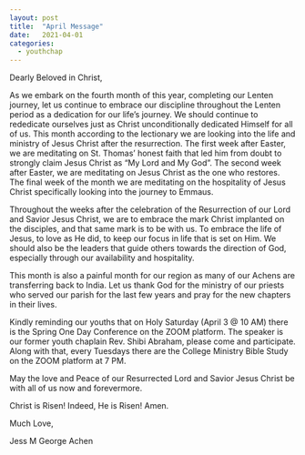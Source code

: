 ```yaml
---
layout: post
title:  "April Message"
date:   2021-04-01
categories: 
  - youthchap
---
```


Dearly Beloved in Christ,

As we embark on the fourth month of this year, completing our Lenten journey, let us continue to embrace our discipline throughout the Lenten period as a dedication for our life’s journey. We should continue to rededicate ourselves just as Christ unconditionally dedicated Himself for all of us. This month according to the lectionary we are looking into the life and ministry of Jesus Christ after the resurrection. The first week after Easter, we are meditating on St. Thomas’ honest faith that led him from doubt to strongly claim Jesus Christ as “My Lord and My God”. The second week after Easter, we are meditating on Jesus Christ as the one who restores. The final week of the month we are meditating on the hospitality of Jesus Christ specifically looking into the journey to Emmaus.

Throughout the weeks after the celebration of the Resurrection of our Lord and Savior Jesus Christ, we are to embrace the mark Christ implanted on the disciples, and that same mark is to be with us. To embrace the life of Jesus, to love as He did, to keep our focus in life that is set on Him. We should also be the leaders that guide others towards the direction of God, especially through our availability and hospitality.

This month is also a painful month for our region as many of our Achens are transferring back to India. Let us thank God for the ministry of our priests who served our parish for the last few years and pray for the new chapters in their lives.

Kindly reminding our youths that on Holy Saturday (April 3 @ 10 AM) there is the Spring One Day Conference on the ZOOM platform. The speaker is our former youth chaplain Rev. Shibi Abraham, please come and participate. Along with that, every Tuesdays there are the College Ministry Bible Study on the ZOOM platform at 7 PM.

May the love and Peace of our Resurrected Lord and Savior Jesus Christ be with all of us now and forevermore.

Christ is Risen! Indeed, He is Risen! Amen.


Much Love,

Jess M George Achen

